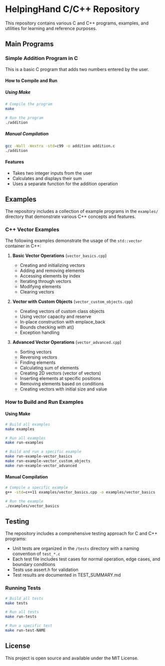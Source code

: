 # HelpingHand C/C++ Repository

This repository contains various C and C++ programs, examples, and utilities for learning and reference purposes.

## Main Programs

### Simple Addition Program in C

This is a basic C program that adds two numbers entered by the user.

#### How to Compile and Run

##### Using Make
```bash
# Compile the program
make

# Run the program
./addition
```

##### Manual Compilation
```bash
gcc -Wall -Wextra -std=c99 -o addition addition.c
./addition
```

#### Features
- Takes two integer inputs from the user
- Calculates and displays their sum
- Uses a separate function for the addition operation

## Examples

The repository includes a collection of example programs in the `examples/` directory that demonstrate various C++ concepts and features.

### C++ Vector Examples

The following examples demonstrate the usage of the `std::vector` container in C++:

1. **Basic Vector Operations** (`vector_basics.cpp`)
   - Creating and initializing vectors
   - Adding and removing elements
   - Accessing elements by index
   - Iterating through vectors
   - Modifying elements
   - Clearing vectors

2. **Vector with Custom Objects** (`vector_custom_objects.cpp`)
   - Creating vectors of custom class objects
   - Using vector capacity and reserve
   - In-place construction with emplace_back
   - Bounds checking with at()
   - Exception handling

3. **Advanced Vector Operations** (`vector_advanced.cpp`)
   - Sorting vectors
   - Reversing vectors
   - Finding elements
   - Calculating sum of elements
   - Creating 2D vectors (vector of vectors)
   - Inserting elements at specific positions
   - Removing elements based on conditions
   - Creating vectors with initial size and value

### How to Build and Run Examples

#### Using Make

```bash
# Build all examples
make examples

# Run all examples
make run-examples

# Build and run a specific example
make run-example-vector_basics
make run-example-vector_custom_objects
make run-example-vector_advanced
```

#### Manual Compilation

```bash
# Compile a specific example
g++ -std=c++11 examples/vector_basics.cpp -o examples/vector_basics

# Run the example
./examples/vector_basics
```

## Testing

The repository includes a comprehensive testing approach for C and C++ programs:

- Unit tests are organized in the `/tests` directory with a naming convention of `test_*.c`
- Each test file includes test cases for normal operation, edge cases, and boundary conditions
- Tests use assert.h for validation
- Test results are documented in TEST_SUMMARY.md

### Running Tests

```bash
# Build all tests
make tests

# Run all tests
make run-tests

# Run a specific test
make run-test-NAME
```

## License
This project is open source and available under the MIT License.
